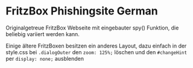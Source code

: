 # FritzBox Phishingsite German
Originalgetreue FritzBox Webseite mit eingebauter spy() Funktion, die beliebig variiert werden kann. 

Einige ältere FritzBoxen besitzen ein anderes Layout, 
dazu einfach in der style.css bei `.dialogOuter` den `zoom: 125%;` löschen und den `#changeHint` per `display: none;` ausblenden
